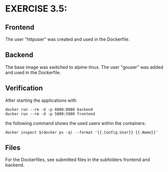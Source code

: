 # EXERCISE 3.5: 
## Frontend
The user "httpuser" was created and used in the Dockerfile.

## Backend
The base image was switched to alpine-linux. The user "gouser" was added and used in the Dockerfile.

## Verification
After starting the applications with
```
docker run --rm -d -p 8080:8080 backend
docker run --rm -d -p 5000:5000 frontend
```
the following command shows the used users within the containers:
```
docker inspect $(docker ps -q) --format '{{.Config.User}} {{.Name}}'
```
## Files
For the Dockerfiles, see submitted files in the subfolders frontend and backend.
